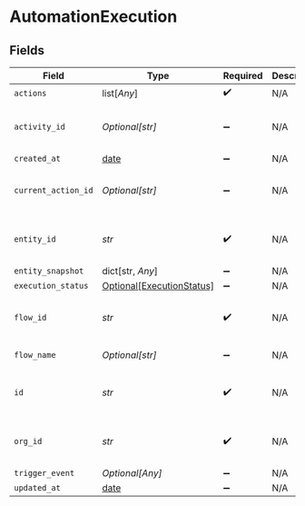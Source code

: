 # AutomationExecution


## Fields

| Field                                                                | Type                                                                 | Required                                                             | Description                                                          | Example                                                              |
| -------------------------------------------------------------------- | -------------------------------------------------------------------- | -------------------------------------------------------------------- | -------------------------------------------------------------------- | -------------------------------------------------------------------- |
| `actions`                                                            | list[*Any*]                                                          | :heavy_check_mark:                                                   | N/A                                                                  |                                                                      |
| `activity_id`                                                        | *Optional[str]*                                                      | :heavy_minus_sign:                                                   | N/A                                                                  | e3d3ebac-baab-4395-abf4-50b5bf1f8b74                                 |
| `created_at`                                                         | [date](https://docs.python.org/3/library/datetime.html#date-objects) | :heavy_minus_sign:                                                   | N/A                                                                  |                                                                      |
| `current_action_id`                                                  | *Optional[str]*                                                      | :heavy_minus_sign:                                                   | N/A                                                                  | 9ec3711b-db63-449c-b894-54d5bb622a8f                                 |
| `entity_id`                                                          | *str*                                                                | :heavy_check_mark:                                                   | N/A                                                                  | e3d3ebac-baab-4395-abf4-50b5bf1f8b74                                 |
| `entity_snapshot`                                                    | dict[str, *Any*]                                                     | :heavy_minus_sign:                                                   | N/A                                                                  |                                                                      |
| `execution_status`                                                   | [Optional[ExecutionStatus]](../../models/shared/executionstatus.md)  | :heavy_minus_sign:                                                   | N/A                                                                  |                                                                      |
| `flow_id`                                                            | *str*                                                                | :heavy_check_mark:                                                   | N/A                                                                  | 7791b04a-16d2-44a2-9af9-2d59c25c512f                                 |
| `flow_name`                                                          | *Optional[str]*                                                      | :heavy_minus_sign:                                                   | N/A                                                                  | Handle contact form                                                  |
| `id`                                                                 | *str*                                                                | :heavy_check_mark:                                                   | N/A                                                                  | 9baf184f-bc81-4128-bca3-d974c90a12c4                                 |
| `org_id`                                                             | *str*                                                                | :heavy_check_mark:                                                   | N/A                                                                  | e3d3ebac-baab-4395-abf4-50b5bf1f8b74                                 |
| `trigger_event`                                                      | *Optional[Any]*                                                      | :heavy_minus_sign:                                                   | N/A                                                                  |                                                                      |
| `updated_at`                                                         | [date](https://docs.python.org/3/library/datetime.html#date-objects) | :heavy_minus_sign:                                                   | N/A                                                                  |                                                                      |
